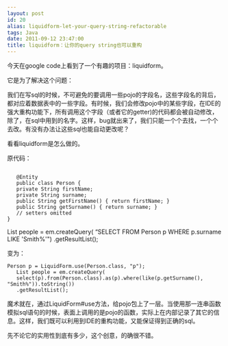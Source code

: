 ```yaml
---
layout: post
id: 20
alias: liquidform-let-your-query-string-refactorable
tags: Java
date: 2011-09-12 23:47:00
title: liquidform：让你的query string也可以重构
---
```


今天在google code上看到了一个有趣的项目：liquidform。

它是为了解决这个问题：

我们在写sql的时候，不可避免的要调用一些pojo的字段名，这些字段名的背后，都对应着数据表中的一些字段。有时候，我们会修改pojo中的某些字段，在IDE的强大重构功能下，所有调用这个字段（或者它的getter)的代码都会被自动修改，除了，在sql中用到的名字。这样，bug就出来了，我们只能一个个去找，一个个去改。有没有办法让这些sql也能自动更改呢？

看看liquidform是怎么做的。

原代码：

```

   @Entity
   public class Person {
   private String firstName;
   private String surname;
   public String getFirstName() { return firstName; }
   public String getSurname() { return surname; }
   // setters omitted
}
```

List people = em.createQuery( &#8220;SELECT FROM Person p WHERE p.surname LIKE 'Smith%'") .getResultList();

变为：

```
Person p = LiquidForm.use(Person.class, "p");
   List people = em.createQuery(
   select(p).from(Person.class).as(p).where(like(p.getSurname(), "Smith%")).toString())
   .getResultList();

```

魔术就在，通过LiquidForm#use方法，给pojo包上了一层。当使用那一连串函数模拟sql语句的时候，表面上调用的是pojo的函数，实际上在内部记录了其它的信息。这样，我们既可以利用到IDE的重构功能，又能保证得到正确的sql。

先不论它的实用性到底有多少，这个创意，的确很不错。
